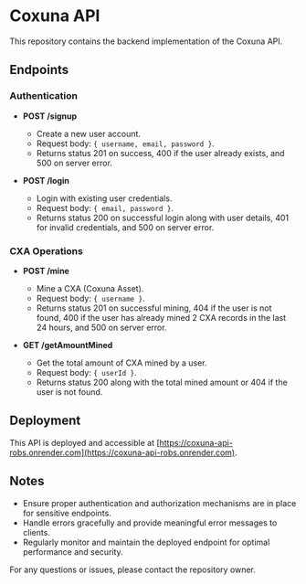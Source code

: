 # Coxuna API

This repository contains the backend implementation of the Coxuna API.

## Endpoints

### Authentication

- **POST /signup**
  - Create a new user account.
  - Request body: `{ username, email, password }`.
  - Returns status 201 on success, 400 if the user already exists, and 500 on server error.

- **POST /login**
  - Login with existing user credentials.
  - Request body: `{ email, password }`.
  - Returns status 200 on successful login along with user details, 401 for invalid credentials, and 500 on server error.

### CXA Operations

- **POST /mine**
  - Mine a CXA (Coxuna Asset).
  - Request body: `{ username }`.
  - Returns status 201 on successful mining, 404 if the user is not found, 400 if the user has already mined 2 CXA records in the last 24 hours, and 500 on server error.

- **GET /getAmountMined**
  - Get the total amount of CXA mined by a user.
  - Request body: `{ userId }`.
  - Returns status 200 along with the total mined amount or 404 if the user is not found.

## Deployment

This API is deployed and accessible at [https://coxuna-api-robs.onrender.com](https://coxuna-api-robs.onrender.com).

## Notes

- Ensure proper authentication and authorization mechanisms are in place for sensitive endpoints.
- Handle errors gracefully and provide meaningful error messages to clients.
- Regularly monitor and maintain the deployed endpoint for optimal performance and security.

For any questions or issues, please contact the repository owner.
